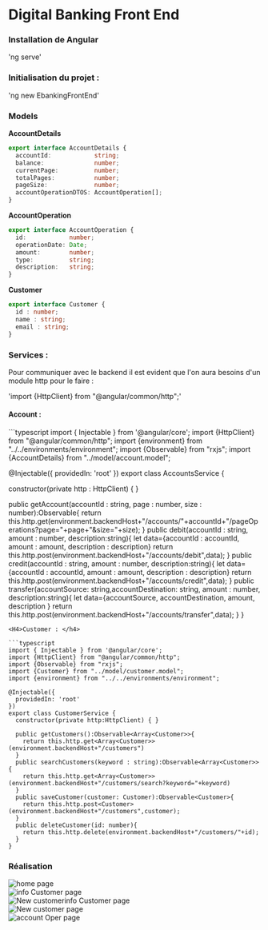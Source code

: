 <h1>Digital Banking Front End</h1>
<h3>Installation de Angular</h3>
'ng serve'

<h3>Initialisation du projet :</h3>
'ng new EbankingFrontEnd'

<h3>Models</h3>
<strong>AccountDetails</strong>

```typescript
export interface AccountDetails {
  accountId:            string;
  balance:              number;
  currentPage:          number;
  totalPages:           number;
  pageSize:             number;
  accountOperationDTOS: AccountOperation[];
}
```
<strong>AccountOperation</strong>

```typescript
export interface AccountOperation {
  id:            number;
  operationDate: Date;
  amount:        number;
  type:          string;
  description:   string;
}
```
<strong>Customer</strong>
```typescript
export interface Customer {
  id : number;
  name : string;
  email : string;
}
```

<h3>Services :</h3>
Pour communiquer avec le backend il est evident que l'on aura besoins d'un module http pour le faire :

'import {HttpClient} from "@angular/common/http";'

<H4>Account : </h4>
```typescript
import { Injectable } from '@angular/core';
import {HttpClient} from "@angular/common/http";
import {environment} from "../../environments/environment";
import {Observable} from "rxjs";
import {AccountDetails} from "../model/account.model";

@Injectable({
  providedIn: 'root'
})
export class AccountsService {

  constructor(private http : HttpClient) { }

  public getAccount(accountId : string, page : number, size : number):Observable<AccountDetails>{
    return this.http.get<AccountDetails>(environment.backendHost+"/accounts/"+accountId+"/pageOperations?page="+page+"&size="+size);
  }
  public debit(accountId : string, amount : number, description:string){
    let data={accountId : accountId, amount : amount, description : description}
    return this.http.post(environment.backendHost+"/accounts/debit",data);
  }
  public credit(accountId : string, amount : number, description:string){
    let data={accountId : accountId, amount : amount, description : description}
    return this.http.post(environment.backendHost+"/accounts/credit",data);
  }
  public transfer(accountSource: string,accountDestination: string, amount : number, description:string){
    let data={accountSource, accountDestination, amount, description }
    return this.http.post(environment.backendHost+"/accounts/transfer",data);
  }
}
```
<H4>Customer : </h4>

```typescript
import { Injectable } from '@angular/core';
import {HttpClient} from "@angular/common/http";
import {Observable} from "rxjs";
import {Customer} from "../model/customer.model";
import {environment} from "../../environments/environment";

@Injectable({
  providedIn: 'root'
})
export class CustomerService {
  constructor(private http:HttpClient) { }

  public getCustomers():Observable<Array<Customer>>{
    return this.http.get<Array<Customer>>(environment.backendHost+"/customers")
  }
  public searchCustomers(keyword : string):Observable<Array<Customer>>{
    return this.http.get<Array<Customer>>(environment.backendHost+"/customers/search?keyword="+keyword)
  }
  public saveCustomer(customer: Customer):Observable<Customer>{
    return this.http.post<Customer>(environment.backendHost+"/customers",customer);
  }
  public deleteCustomer(id: number){
    return this.http.delete(environment.backendHost+"/customers/"+id);
  }
}
```
<h3>Réalisation</h3>
<img src="https://s6.imgcdn.dev/rpLHt.png" alt="home page"/>
</br>
<img src="https://s6.imgcdn.dev/rpeIT.png" alt="info Customer page"/>
</br>
<img src="https://s6.imgcdn.dev/rpLHt.png" alt="New customerinfo Customer page"/>
</br>
<img src="https://s6.imgcdn.dev/rpmBD.png" alt="New customer page"/>
</br>
<img src="https://s6.imgcdn.dev/rpqL9.png" alt="account Oper page"/>
</br>

